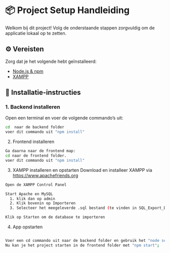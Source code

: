 # 📦 Project Setup Handleiding

Welkom bij dit project! Volg de onderstaande stappen zorgvuldig om de applicatie lokaal op te zetten.

## ⚙️ Vereisten

Zorg dat je het volgende hebt geïnstalleerd:

- [Node.js & npm](https://nodejs.org/)
- [XAMPP](https://www.apachefriends.org/index.html)

## 🚀 Installatie-instructies

### 1. Backend installeren

Open een terminal en voer de volgende commando’s uit:

```bash
cd  naar de backend folder 
voer dit commando uit "npm install"
```

2. Frontend installeren
```bash
Ga daarna naar de frontend map:
cd naar de frontend folder.
voer dit commando uit "npm install"
```

3. XAMPP installeren en opstarten
Download en installeer XAMPP via https://www.apachefriends.org
```bash
Open de XAMPP Control Panel

Start Apache en MySQL
  1. klik dan op admin
  2. Klik bovenin op Importeren
  3. Selecteer het meegeleverde .sql bestand (te vinden in SQL_Export_Doc)

Klik op Starten om de database te importeren
```
4. App opstarten
```bash

Voer een cd commando uit naar de backend folder en gebruik het "node server.js" commando om een connectie te maken met de DB.
Nu kan je het project starten in de frontend folder met "npm start";
```

